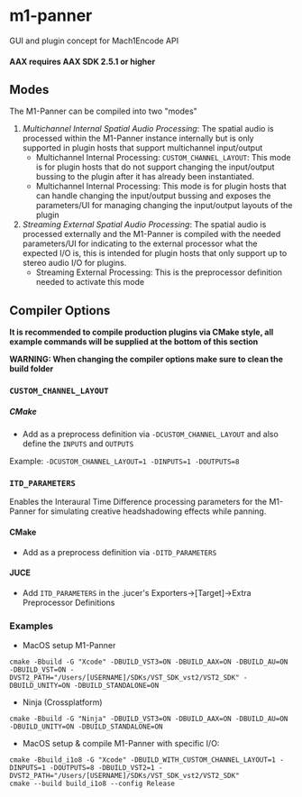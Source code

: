# m1-panner
GUI and plugin concept for Mach1Encode API

#### AAX requires AAX SDK 2.5.1 or higher

## Modes
The M1-Panner can be compiled into two "modes"
 1. *Multichannel Internal Spatial Audio Processing*: The spatial audio is processed within the M1-Panner instance internally but is only supported in plugin hosts that support multichannel input/output
 	- Multichannel Internal Processing: `CUSTOM_CHANNEL_LAYOUT`: This mode is for plugin hosts that do not support changing the input/output bussing to the plugin after it has already been instantiated.
 	- Multichannel Internal Processing: This mode is for plugin hosts that can handle changing the input/output bussing and exposes the parameters/UI for managing changing the input/output layouts of the plugin
 2. *Streaming External Spatial Audio Processing*: The spatial audio is processed externally and the M1-Panner is compiled with the needed parameters/UI for indicating to the external processor what the expected I/O is, this is intended for plugin hosts that only support up to stereo audio I/O for plugins.
 	- Streaming External Processing: This is the preprocessor definition needed to activate this mode

## Compiler Options

**It is recommended to compile production plugins via CMake style, all example commands will be supplied at the bottom of this section**

**WARNING: When changing the compiler options make sure to clean the build folder**

### `CUSTOM_CHANNEL_LAYOUT`

##### CMake
- Add as a preprocess definition via `-DCUSTOM_CHANNEL_LAYOUT` and also define the `INPUTS` and `OUTPUTS`

Example:
`-DCUSTOM_CHANNEL_LAYOUT=1 -DINPUTS=1 -DOUTPUTS=8`

### `ITD_PARAMETERS`
Enables the Interaural Time Difference processing parameters for the M1-Panner for simulating creative headshadowing effects while panning.

#### CMake
- Add as a preprocess definition via `-DITD_PARAMETERS`

#### JUCE
- Add `ITD_PARAMETERS` in the .jucer's Exporters->[Target]->Extra Preprocessor Definitions

### Examples

- MacOS setup M1-Panner
```
cmake -Bbuild -G "Xcode" -DBUILD_VST3=ON -DBUILD_AAX=ON -DBUILD_AU=ON -DBUILD_VST=ON -DVST2_PATH="/Users/[USERNAME]/SDKs/VST_SDK_vst2/VST2_SDK" -DBUILD_UNITY=ON -DBUILD_STANDALONE=ON
```

- Ninja (Crossplatform)
```
cmake -Bbuild -G "Ninja" -DBUILD_VST3=ON -DBUILD_AAX=ON -DBUILD_AU=ON -DBUILD_UNITY=ON -DBUILD_STANDALONE=ON
```

- MacOS setup & compile M1-Panner with specific I/O:
```
cmake -Bbuild_i1o8 -G "Xcode" -DBUILD_WITH_CUSTOM_CHANNEL_LAYOUT=1 -DINPUTS=1 -DOUTPUTS=8 -DBUILD_VST2=1 -DVST2_PATH="/Users/[USERNAME]/SDKs/VST_SDK_vst2/VST2_SDK"
cmake --build build_i1o8 --config Release
```

